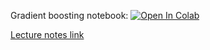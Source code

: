 Gradient boosting notebook:
[![Open In Colab](https://colab.research.google.com/assets/colab-badge.svg)](https://colab.research.google.com/github/girafe-ai/ml-course/blob/22f_basic/week0_06_boosting/week0_06_gradient_boosting.ipynb)

[Lecture notes link](https://github.com/girafe-ai/ml-course/blob/22f_basic/week0_06_boosting/week0_06_gradient_boosting.pdf)
